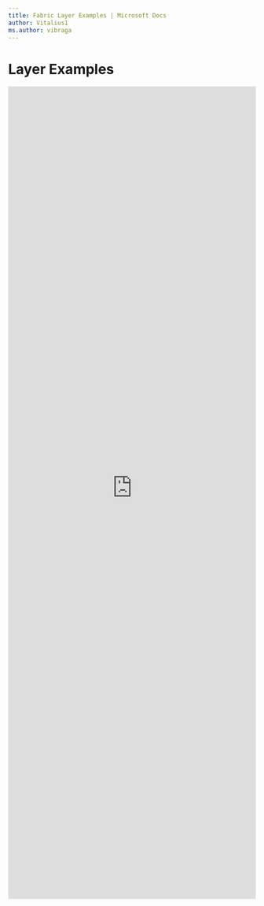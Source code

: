```yaml
---
title: Fabric Layer Examples | Microsoft Docs
author: Vitalius1
ms.author: vibraga
---
```


# Layer Examples

<iframe 
    title='Layer Examples'
    src='https://fabricweb.z5.web.core.windows.net/pr-deploy-site/refs/heads/master/fabric-website-resources/dist/index.html#/examples/layer?docsExample=true'
    frameborder='no'
    height='1650'
    style='width: 100%;'
>
